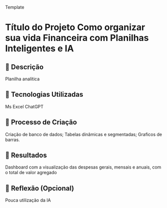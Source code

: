 Template

# Título do Projeto Como organizar sua vida Financeira com Planilhas Inteligentes e IA
 
## 📒 Descrição
Planilha analítica 
 
## 🤖 Tecnologias Utilizadas
Ms Excel
ChatGPT
 
## 🧐 Processo de Criação
Criação de banco de dados;
Tabelas dinâmicas e segmentadas;
Graficos de barras. 
 
## 🚀 Resultados
Dashboard com a visualização das despesas gerais, mensais e anuais, com o total de valor agregado
 
## 💭 Reflexão (Opcional)
Pouca utilização da IA 
